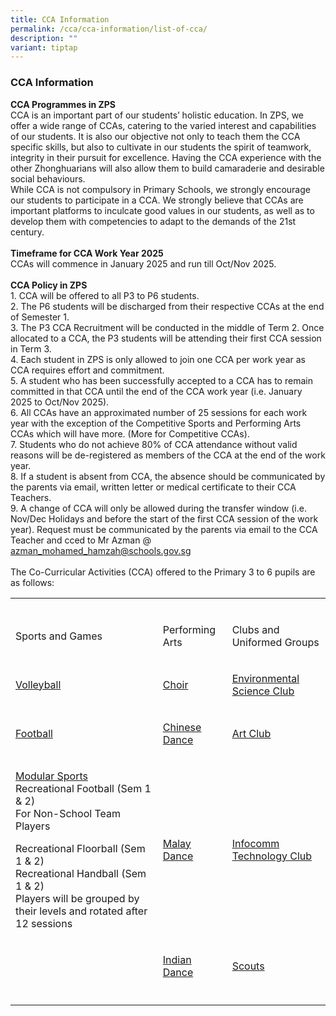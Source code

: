 ```yaml
---
title: CCA Information
permalink: /cca/cca-information/list-of-cca/
description: ""
variant: tiptap
---
```

<h3><strong>CCA Information</strong></h3>
<p><strong>CCA Programmes in ZPS</strong>
<br>CCA is an important part of our students’ holistic education. In ZPS,
we offer a wide range of CCAs, catering to the varied interest and capabilities
of our students. It is also our objective not only to teach them the CCA
specific skills, but also to cultivate in our students the spirit of teamwork,
integrity in their pursuit for excellence. Having the CCA experience with
the other Zhonghuarians will also allow them to build camaraderie and desirable
social behaviours.
<br>While CCA is not compulsory in Primary Schools, we strongly encourage
our students to participate in a CCA. We strongly believe that CCAs are
important platforms to inculcate good values in our students, as well as
to develop them with competencies to adapt to the demands of the 21st century.
<br>
<br><strong>Timeframe for CCA Work Year 2025</strong>
<br>CCAs will commence in January 2025 and run till Oct/Nov 2025.
<br>
<br><strong>CCA Policy in ZPS</strong>
<br>1. CCA will be offered to all P3 to P6 students.
<br>2. The P6 students will be discharged from their respective CCAs at the
end of Semester 1.
<br>3. The P3 CCA Recruitment will be conducted in the middle of Term 2. Once
allocated to a CCA, the P3 students will be attending their first CCA session
in Term 3.
<br>4. Each student in ZPS is only allowed to join one CCA per work year as
CCA requires effort and commitment.
<br>5. A student who has been successfully accepted to a CCA has to remain
committed in that CCA until the end of the CCA work year (i.e. January
2025 to Oct/Nov 2025).
<br>6. All CCAs have an approximated number of 25 sessions for each work year
with the exception of the Competitive Sports and Performing Arts CCAs which
will have more. (More for Competitive CCAs).
<br>7. Students who do not achieve 80% of CCA attendance without valid reasons
will be de-registered as members of the CCA at the end of the work year.
<br>8. If a student is absent from CCA, the absence should be communicated
by the parents via email, written letter or medical certificate to their
CCA Teachers.
<br>9. A change of CCA will only be allowed during the transfer window (i.e.
Nov/Dec Holidays and before the start of the first CCA session of the work
year). Request must be communicated by the parents via email to the CCA
Teacher and cced to Mr Azman @ <a href="mailto:azman_mohamed_hamzah@schools.gov.sg" rel="noopener noreferrer nofollow" target="_blank">azman_mohamed_hamzah@schools.gov.sg</a>
<br>
<br>The Co-Curricular Activities (CCA) offered to the Primary 3 to 6 pupils
are as follows:</p>
<table style="minWidth: 75px">
<colgroup>
<col>
<col>
<col>
</colgroup>
<tbody>
<tr>
<td rowspan="1" colspan="1">
<p></p>
</td>
<td rowspan="1" colspan="1">
<p></p>
</td>
<td rowspan="1" colspan="1">
<p></p>
</td>
</tr>
<tr>
<td rowspan="1" colspan="1">
<p>Sports and Games</p>
</td>
<td rowspan="1" colspan="1">
<p>Performing Arts</p>
</td>
<td rowspan="1" colspan="1">
<p>Clubs and Uniformed Groups</p>
</td>
</tr>
<tr>
<td rowspan="1" colspan="1">
<p><a href="https://zhonghuapri.moe.edu.sg/list-of-cca/volleyball/" rel="noopener nofollow" target="_blank">Volleyball</a>
</p>
</td>
<td rowspan="1" colspan="1">
<p><a href="https://zhonghuapri.moe.edu.sg/list-of-cca/choir/" rel="noopener nofollow" target="_blank">Choir</a>
</p>
</td>
<td rowspan="1" colspan="1">
<p><a href="https://zhonghuapri.moe.edu.sg/list-of-cca/environmental-science-club/" rel="noopener nofollow" target="_blank">Environmental Science Club</a>
</p>
</td>
</tr>
<tr>
<td rowspan="1" colspan="1">
<p><a href="https://zhonghuapri.moe.edu.sg/list-of-cca/football/" rel="noopener nofollow" target="_blank">Football</a>
</p>
</td>
<td rowspan="1" colspan="1">
<p><a href="https://zhonghuapri.moe.edu.sg/list-of-cca/chinese-dance/" rel="noopener nofollow" target="_blank">Chinese Dance</a>
</p>
</td>
<td rowspan="1" colspan="1">
<p><a href="https://zhonghuapri.moe.edu.sg/list-of-cca/art-club/" rel="noopener nofollow" target="_blank">Art Club</a>
</p>
</td>
</tr>
<tr>
<td rowspan="1" colspan="1">
<p><a href="https://zhonghuapri.moe.edu.sg/list-of-cca/modular-sports/" rel="noopener nofollow" target="_blank">Modular Sports</a>
<br>Recreational Football (Sem 1 &amp; 2)
<br>For Non-School Team Players</p>
<p></p>
<p>Recreational Floorball (Sem 1 &amp; 2)
<br>Recreational Handball (Sem 1 &amp; 2)
<br>Players will be grouped by their levels and rotated after 12 sessions</p>
</td>
<td rowspan="1" colspan="1">
<p><a href="https://zhonghuapri.moe.edu.sg/list-of-cca/malay-dance/" rel="noopener nofollow" target="_blank">Malay Dance</a>
</p>
</td>
<td rowspan="1" colspan="1">
<p><a href="https://zhonghuapri.moe.edu.sg/list-of-cca/infocomm-technology-club/" rel="noopener nofollow" target="_blank">Infocomm Technology Club</a>
</p>
</td>
</tr>
<tr>
<td rowspan="1" colspan="1">
<p></p>
</td>
<td rowspan="1" colspan="1">
<p><a href="https://zhonghuapri.moe.edu.sg/list-of-cca/indian-dance/" rel="noopener nofollow" target="_blank">Indian Dance</a>
</p>
</td>
<td rowspan="1" colspan="1">
<p><a href="https://zhonghuapri.moe.edu.sg/list-of-cca/scouts/" rel="noopener nofollow" target="_blank">Scouts</a>
</p>
</td>
</tr>
<tr>
<td rowspan="1" colspan="1">
<p></p>
</td>
<td rowspan="1" colspan="1">
<p></p>
</td>
<td rowspan="1" colspan="1">
<p></p>
</td>
</tr>
</tbody>
</table>
<p></p>